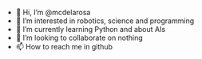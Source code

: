 - 👋 Hi, I’m @mcdelarosa
- 👀 I’m interested in robotics, science and programming
- 🌱 I’m currently learning Python and about AIs
- 💞️ I’m looking to collaborate on nothing
- 📫 How to reach me in github
